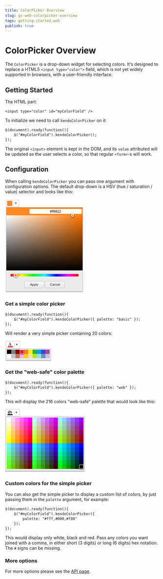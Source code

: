 ```yaml
---
title: ColorPicker Overview
slug: gs-web-colorpicker-overview
tags: getting-started,web
publish: true
---
```


# ColorPicker Overview

The `ColorPicker` is a drop-down widget for selecting colors.  It's
designed to replace a HTML5 `<input type="color">` field, which is not
yet widely supported in browsers, with a user-friendly interface.

## Getting Started

The HTML part:

    <input type="color" id="myColorField" />

To initialize we need to call `kendoColorPicker` on it:

    $(document).ready(function(){
        $("#myColorField").kendoColorPicker();
    });

The original `<input>` element is kept in the DOM, and its `value`
attributed will be updated as the user selects a color, so that
regular `<form>`-s will work.

## Configuration

When calling `kendoColorPicker` you can pass one argument with
configuration options.  The default drop-down is a HSV (hue /
saturation / value) selector and looks like this:

![HSV picker](hsv-dropdown.png)

### Get a simple color picker

    $(document).ready(function(){
        $("#myColorField").kendoColorPicker({ palette: "basic" });
    });

Will render a very simple picker containing 20 colors:

![Simple picker with basic palette](simple-basic.png)

### Get the "web-safe" color palette

    $(document).ready(function(){
        $("#myColorField").kendoColorPicker({ palette: "web" });
    });

This will display the 216 colors "web-safe" palette that would look
like this:

![Simple picker with web-safe palette](simple-web.png)

### Custom colors for the simple picker

You can also get the simple picker to display a custom list of colors,
by just passing them in the `palette` argument, for example:

    $(document).ready(function(){
        $("#myColorField").kendoColorPicker({
            palette: "#fff,#000,#f00"
        });
    });

This would display only white, black and red.  Pass any colors you
want joined with a comma, in either short (3 digits) or long (6
digits) hex notation.  The `#` signs can be missing.

### More options

For more options please see the [API page](../../../api/web/color).
